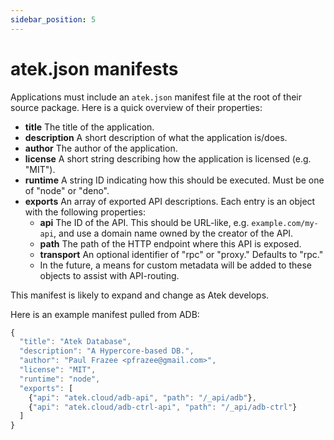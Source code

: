 ```yaml
---
sidebar_position: 5
---
```


# atek.json manifests

Applications must include an `atek.json` manifest file at the root of their source package. Here is a quick overview of their properties:

- **title** The title of the application.
- **description** A short description of what the application is/does.
- **author** The author of the application.
- **license** A short string describing how the application is licensed (e.g. "MIT").
- **runtime** A string ID indicating how this should be executed. Must be one of "node" or "deno".
- **exports** An array of exported API descriptions. Each entry is an object with the following properties:
  - **api** The ID of the API. This should be URL-like, e.g. `example.com/my-api`, and use a domain name owned by the creator of the API.
  - **path** The path of the HTTP endpoint where this API is exposed.
  - **transport** An optional identifier of "rpc" or "proxy." Defaults to "rpc."
  - In the future, a means for custom metadata will be added to these objects to assist with API-routing.

This manifest is likely to expand and change as Atek develops.

Here is an example manifest pulled from ADB:

```javascript
{
  "title": "Atek Database",
  "description": "A Hypercore-based DB.",
  "author": "Paul Frazee <pfrazee@gmail.com>",
  "license": "MIT",
  "runtime": "node",
  "exports": [
    {"api": "atek.cloud/adb-api", "path": "/_api/adb"},
    {"api": "atek.cloud/adb-ctrl-api", "path": "/_api/adb-ctrl"}
  ]
}
```
